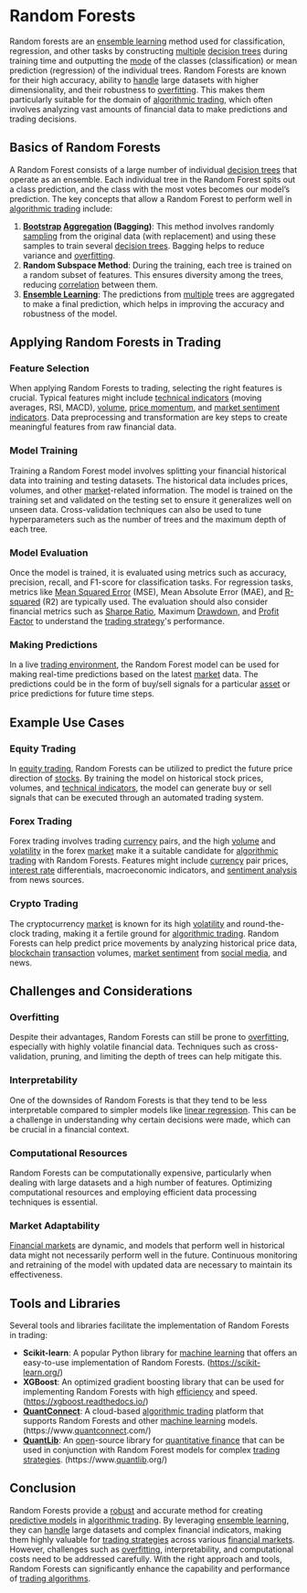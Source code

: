 # Random Forests

Random forests are an [ensemble learning](../e/ensemble_learning.md) method used for classification, regression, and other tasks by constructing [multiple](../m/multiple.md) [decision trees](../d/decision_trees.md) during training time and outputting the [mode](../m/mode.md) of the classes (classification) or mean prediction (regression) of the individual trees. Random Forests are known for their high accuracy, ability to [handle](../h/handle.md) large datasets with higher dimensionality, and their robustness to [overfitting](../o/overfitting.md). This makes them particularly suitable for the domain of [algorithmic trading](../a/algorithmic_trading.md), which often involves analyzing vast amounts of financial data to make predictions and trading decisions.

## Basics of Random Forests

A Random Forest consists of a large number of individual [decision trees](../d/decision_trees.md) that operate as an ensemble. Each individual tree in the Random Forest spits out a class prediction, and the class with the most votes becomes our model’s prediction. The key concepts that allow a Random Forest to perform well in [algorithmic trading](../a/algorithmic_trading.md) include:

1. **[Bootstrap](../b/bootstrap.md) [Aggregation](../a/aggregation.md) (Bagging)**: This method involves randomly [sampling](../s/sampling.md) from the original data (with replacement) and using these samples to train several [decision trees](../d/decision_trees.md). Bagging helps to reduce variance and [overfitting](../o/overfitting.md).
2. **Random Subspace Method**: During the training, each tree is trained on a random subset of features. This ensures diversity among the trees, reducing [correlation](../c/correlation.md) between them.
3. **[Ensemble Learning](../e/ensemble_learning.md)**: The predictions from [multiple](../m/multiple.md) trees are aggregated to make a final prediction, which helps in improving the accuracy and robustness of the model.

## Applying Random Forests in Trading

### Feature Selection

When applying Random Forests to trading, selecting the right features is crucial. Typical features might include [technical indicators](../t/technical_indicators.md) (moving averages, RSI, MACD), [volume](../v/volume.md), [price momentum](../p/price_momentum.md), and [market sentiment indicators](../m/market_sentiment_indicators.md). Data preprocessing and transformation are key steps to create meaningful features from raw financial data.

### Model Training

Training a Random Forest model involves splitting your financial historical data into training and testing datasets. The historical data includes prices, volumes, and other [market](../m/market.md)-related information. The model is trained on the training set and validated on the testing set to ensure it generalizes well on unseen data. Cross-validation techniques can also be used to tune hyperparameters such as the number of trees and the maximum depth of each tree.

### Model Evaluation

Once the model is trained, it is evaluated using metrics such as accuracy, precision, recall, and F1-score for classification tasks. For regression tasks, metrics like [Mean Squared Error](../m/mean_squared_error.md) (MSE), Mean Absolute Error (MAE), and [R-squared](../r/r-squared_in_trading.md) (R2) are typically used. The evaluation should also consider financial metrics such as [Sharpe Ratio](../s/sharpe_ratio.md), Maximum [Drawdown](../d/drawdown.md), and [Profit Factor](../p/profit_factor.md) to understand the [trading strategy](../t/trading_strategy.md)'s performance.

### Making Predictions

In a live [trading environment](../t/trading_environment.md), the Random Forest model can be used for making real-time predictions based on the latest [market](../m/market.md) data. The predictions could be in the form of buy/sell signals for a particular [asset](../a/asset.md) or price predictions for future time steps.

## Example Use Cases

### Equity Trading

In [equity trading](../e/equity_trading.md), Random Forests can be utilized to predict the future price direction of [stocks](../s/stock.md). By training the model on historical stock prices, volumes, and [technical indicators](../t/technical_indicators.md), the model can generate buy or sell signals that can be executed through an automated trading system.

### Forex Trading

Forex trading involves trading [currency](../c/currency.md) pairs, and the high [volume](../v/volume.md) and [volatility](../v/volatility.md) in the forex [market](../m/market.md) make it a suitable candidate for [algorithmic trading](../a/algorithmic_trading.md) with Random Forests. Features might include [currency](../c/currency.md) pair prices, [interest rate](../i/interest_rate.md) differentials, macroeconomic indicators, and [sentiment analysis](../s/sentiment_analysis.md) from news sources.

### Crypto Trading

The cryptocurrency [market](../m/market.md) is known for its high [volatility](../v/volatility.md) and round-the-clock trading, making it a fertile ground for [algorithmic trading](../a/algorithmic_trading.md). Random Forests can help predict price movements by analyzing historical price data, [blockchain](../b/blockchain_in_trading.md) [transaction](../t/transaction.md) volumes, [market sentiment](../m/market_sentiment.md) from [social media](../s/social_media.md), and news.

## Challenges and Considerations

### Overfitting

Despite their advantages, Random Forests can still be prone to [overfitting](../o/overfitting.md), especially with highly volatile financial data. Techniques such as cross-validation, pruning, and limiting the depth of trees can help mitigate this.

### Interpretability

One of the downsides of Random Forests is that they tend to be less interpretable compared to simpler models like [linear regression](../l/linear_regression.md). This can be a challenge in understanding why certain decisions were made, which can be crucial in a financial context.

### Computational Resources

Random Forests can be computationally expensive, particularly when dealing with large datasets and a high number of features. Optimizing computational resources and employing efficient data processing techniques is essential.

### Market Adaptability

[Financial markets](../f/financial_market.md) are dynamic, and models that perform well in historical data might not necessarily perform well in the future. Continuous monitoring and retraining of the model with updated data are necessary to maintain its effectiveness.

## Tools and Libraries

Several tools and libraries facilitate the implementation of Random Forests in trading:

- **Scikit-learn**: A popular Python library for [machine learning](../m/machine_learning.md) that offers an easy-to-use implementation of Random Forests. (https://scikit-learn.org/)
- **XGBoost**: An optimized gradient boosting library that can be used for implementing Random Forests with high [efficiency](../e/efficiency.md) and speed. (https://xgboost.readthedocs.io/)
- **[QuantConnect](../q/quantconnect.md)**: A cloud-based [algorithmic trading](../a/algorithmic_trading.md) platform that supports Random Forests and other [machine learning](../m/machine_learning.md) models. (https://www.[quantconnect](../q/quantconnect.md).com/)
- **[QuantLib](../q/quantlib.md)**: An [open](../o/open.md)-source library for [quantitative finance](../q/quantitative_finance.md) that can be used in conjunction with Random Forest models for complex [trading strategies](../t/trading_strategies.md). (https://www.[quantlib](../q/quantlib.md).org/)

## Conclusion

Random Forests provide a [robust](../r/robust.md) and accurate method for creating [predictive models](../p/predictive_models_in_trading.md) in [algorithmic trading](../a/algorithmic_trading.md). By leveraging [ensemble learning](../e/ensemble_learning.md), they can [handle](../h/handle.md) large datasets and complex financial indicators, making them highly valuable for [trading strategies](../t/trading_strategies.md) across various [financial markets](../f/financial_market.md). However, challenges such as [overfitting](../o/overfitting.md), interpretability, and computational costs need to be addressed carefully. With the right approach and tools, Random Forests can significantly enhance the capability and performance of [trading algorithms](../t/trading_algorithms.md).
